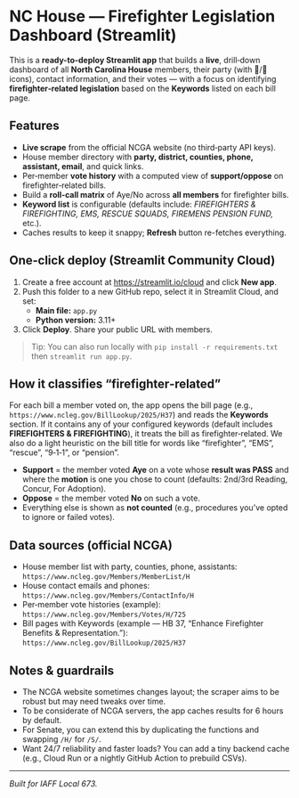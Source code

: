 # NC House — Firefighter Legislation Dashboard (Streamlit)

This is a **ready-to-deploy Streamlit app** that builds a **live**, drill‑down dashboard of all **North Carolina House** members, their party (with 🫏/🐘 icons), contact information, and their votes — with a focus on identifying **firefighter‑related legislation** based on the **Keywords** listed on each bill page.

## Features
- **Live scrape** from the official NCGA website (no third‑party API keys).
- House member directory with **party, district, counties, phone, assistant, email**, and quick links.
- Per‑member **vote history** with a computed view of **support/oppose** on firefighter‑related bills.
- Build a **roll‑call matrix** of Aye/No across **all members** for firefighter bills.
- **Keyword list** is configurable (defaults include: *FIREFIGHTERS & FIREFIGHTING, EMS, RESCUE SQUADS, FIREMENS PENSION FUND,* etc.).
- Caches results to keep it snappy; **Refresh** button re-fetches everything.

## One‑click deploy (Streamlit Community Cloud)
1. Create a free account at https://streamlit.io/cloud and click **New app**.
2. Push this folder to a new GitHub repo, select it in Streamlit Cloud, and set:
   - **Main file:** `app.py`
   - **Python version:** 3.11+
3. Click **Deploy**. Share your public URL with members.

> Tip: You can also run locally with `pip install -r requirements.txt` then `streamlit run app.py`.

## How it classifies “firefighter‑related”
For each bill a member voted on, the app opens the bill page (e.g., `https://www.ncleg.gov/BillLookup/2025/H37`) and reads the **Keywords** section. If it contains any of your configured keywords (default includes **FIREFIGHTERS & FIREFIGHTING**), it treats the bill as firefighter‑related. We also do a light heuristic on the bill title for words like “firefighter”, “EMS”, “rescue”, “9‑1‑1”, or “pension”.

- **Support** = the member voted **Aye** on a vote whose **result was PASS** and where the **motion** is one you chose to count (defaults: 2nd/3rd Reading, Concur, For Adoption).
- **Oppose** = the member voted **No** on such a vote.
- Everything else is shown as **not counted** (e.g., procedures you’ve opted to ignore or failed votes).

## Data sources (official NCGA)
- House member list with party, counties, phone, assistants:  
  `https://www.ncleg.gov/Members/MemberList/H`
- House contact emails and phones:  
  `https://www.ncleg.gov/Members/ContactInfo/H`
- Per‑member vote histories (example):  
  `https://www.ncleg.gov/Members/Votes/H/725`
- Bill pages with Keywords (example — HB 37, “Enhance Firefighter Benefits & Representation.”):  
  `https://www.ncleg.gov/BillLookup/2025/H37`

## Notes & guardrails
- The NCGA website sometimes changes layout; the scraper aims to be robust but may need tweaks over time.
- To be considerate of NCGA servers, the app caches results for 6 hours by default.
- For Senate, you can extend this by duplicating the functions and swapping `/H/` for `/S/`.
- Want 24/7 reliability and faster loads? You can add a tiny backend cache (e.g., Cloud Run or a nightly GitHub Action to prebuild CSVs).

---

*Built for IAFF Local 673.*